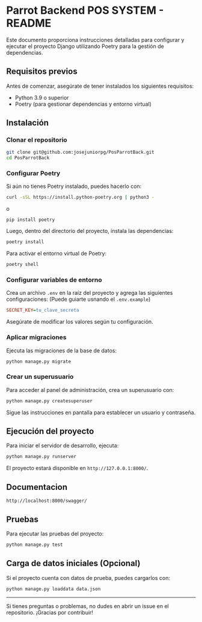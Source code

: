 # Parrot Backend POS SYSTEM - README

Este documento proporciona instrucciones detalladas para configurar y ejecutar el proyecto Django utilizando Poetry para la gestión de dependencias.

## Requisitos previos

Antes de comenzar, asegúrate de tener instalados los siguientes requisitos:

- Python 3.9 o superior
- Poetry (para gestionar dependencias y entorno virtual)

## Instalación

### Clonar el repositorio
```bash
git clone git@github.com:josejuniorpg/PosParrotBack.git
cd PosParrotBack
```

### Configurar Poetry

Si aún no tienes Poetry instalado, puedes hacerlo con:
```bash
curl -sSL https://install.python-poetry.org | python3 -
```
o 
```pip
pip install poetry
```

Luego, dentro del directorio del proyecto, instala las dependencias:
```bash
poetry install
```

Para activar el entorno virtual de Poetry:
```bash
poetry shell
```

### Configurar variables de entorno

Crea un archivo `.env` en la raíz del proyecto y agrega las siguientes configuraciones: (Puede guiarte usnando el `.env.example`)
```ini
SECRET_KEY=tu_clave_secreta
```

Asegúrate de modificar los valores según tu configuración.

### Aplicar migraciones

Ejecuta las migraciones de la base de datos:
```bash
python manage.py migrate
```

### Crear un superusuario

Para acceder al panel de administración, crea un superusuario con:
```bash
python manage.py createsuperuser
```

Sigue las instrucciones en pantalla para establecer un usuario y contraseña.

## Ejecución del proyecto

Para iniciar el servidor de desarrollo, ejecuta:
```bash
python manage.py runserver
```

El proyecto estará disponible en `http://127.0.0.1:8000/`.

## Documentacion

`http://localhost:8000/swagger/`

## Pruebas

Para ejecutar las pruebas del proyecto:
```bash
python manage.py test
```

## Carga de datos iniciales (Opcional)
Si el proyecto cuenta con datos de prueba, puedes cargarlos con:
```bash
python manage.py loaddata data.json
```
---

Si tienes preguntas o problemas, no dudes en abrir un issue en el repositorio. ¡Gracias por contribuir!
